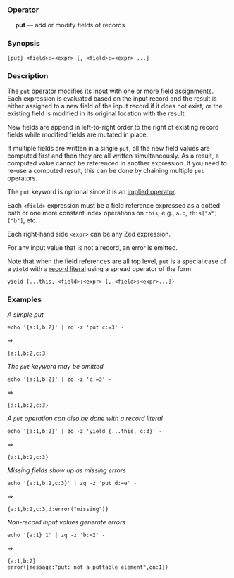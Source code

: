 ### Operator

&emsp; **put** &mdash; add or modify fields of records

### Synopsis
```
[put] <field>:=<expr> [, <field>:=<expr> ...]
```
### Description

The `put` operator modifies its input with
one or more [field assignments](../dataflow-model.md#field-assignments).
Each expression is evaluated based on the input record
and the result is either assigned to a new field of the input record if it does not
exist, or the existing field is modified in its original location with the result.

New fields are append in left-to-right order to the right of existing record fields
while modified fields are mutated in place.

If multiple fields are written in a single `put`, all the new field values are
computed first and then they are all written simultaneously.  As a result,
a computed value cannot be referenced in another expression.  If you need
to re-use a computed result, this can be done by chaining multiple `put` operators.

The `put` keyword is optional since it is an
[implied operator](../dataflow-model.md#implied-operators).

Each `<field>` expression must be a field reference expressed as a dotted path or one more
constant index operations on `this`, e.g., `a.b`, `this["a"]["b"]`,
etc.

Each right-hand side `<expr>` can be any Zed expression.

For any input value that is not a record, an error is emitted.

Note that when the field references are all top level,
`put` is a special case of a `yield` with a
[record literal](../expressions.md#record-expressions)
using a spread operator of the form:
```
yield {...this, <field>:<expr> [, <field>:<expr>...]}
```

### Examples

_A simple put_
```mdtest-command
echo '{a:1,b:2}' | zq -z 'put c:=3' -
```
=>
```mdtest-output
{a:1,b:2,c:3}
```
_The `put` keyword may be omitted_
```mdtest-command
echo '{a:1,b:2}' | zq -z 'c:=3' -
```
=>
```mdtest-output
{a:1,b:2,c:3}
```
_A `put` operation can also be done with a record literal_
```mdtest-command
echo '{a:1,b:2}' | zq -z 'yield {...this, c:3}' -
```
=>
```mdtest-output
{a:1,b:2,c:3}
```
_Missing fields show up as missing errors_
```mdtest-command
echo '{a:1,b:2,c:3}' | zq -z 'put d:=e' -
```
=>
```mdtest-output
{a:1,b:2,c:3,d:error("missing")}
```
_Non-record input values generate errors_
```mdtest-command
echo '{a:1} 1' | zq -z 'b:=2' -
```
=>
```mdtest-output
{a:1,b:2}
error({message:"put: not a puttable element",on:1})
```
